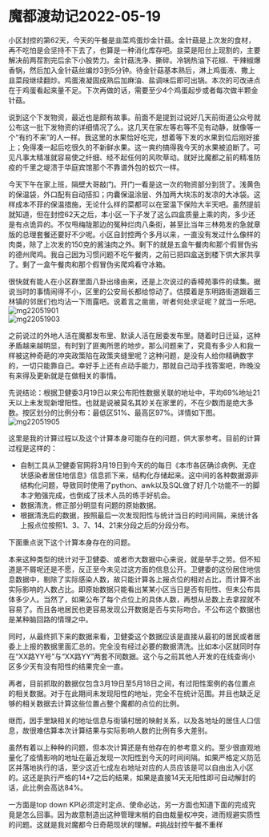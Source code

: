 # 魔都渡劫记2022-05-19

小区封控的第62天，今天的午餐是韭菜鸡蛋炒金针菇。金针菇是上次发的食材，再不吃怕是会坚持不下去了，也算是一种消化库存吧。韭菜是阳台上现割的，主要解决前两茬割完后余下小股势力。金针菇洗净、撕碎。冷锅热油下花椒、干辣椒爆香锅，然后加入金针菇丝煸炒3到5分钟。待金针菇基本熟后，淋上鸡蛋液、撒上韭菜段继续翻炒。鸡蛋液凝固成熟后加麻油、盐调味后即可出锅。本次的可改进点在于鸡蛋看起来量不足。下次再做的话，需要至少4个鸡蛋起步或者每次做半颗金针菇。

说到这个下发物资，最近也是颇有故事。前面不是提到过说好几天前街道公众号就公布这一批下发物资的详细情况了么。这几天在家左等右等不见有动静，就像等一个“有约不来”的人一样。我这里的水果恰好吃完，想着等下发的水果到位后刚好接上；免得凑一起后吃很久的不新鲜水果。这一爽约搞得我今天的水果被迫断了。可见凡事太精准就容易使之纤细、经不起任何的风吹草动。就好比魔都之前的精准防疫的千里之堤溃于华庭宾馆那个不靠谱外包的蚁穴一样。

今天下午在家上班，隔壁大哥敲门。开门一看是这一次的物资部分到货了。浅黄色的保温袋，外口配有自动搭扣；内囊保温涂层、外加两大块冻的发凉的大冰袋。这样成本不菲的保温措施，无论什么样的菜都可以在室温下保险大半天吧。虽然提前就知道，但在封控62天之后，本小区一下子发了这么四盒质量上乘的肉，多少还是有点诡异的。不仅甩梅陇那边的冤种烂肉八条街，甚至比当年三林苑发的急就章版的总理套餐还要好不少呢。小区自封控两个多月以来，一直没有发过什么像样的肉类，除了上次发的150克的酱油肉之外。剩下的就是五盒午餐肉和那个假冒伪劣的德州爬鸡。我自己因为习惯问题不吃午餐肉，之前已把四盒送到楼下供大家共享了。剩了一盒午餐肉和那个假冒伪劣爬鸡看守冰箱。

很快就有能人在小区群里面八卦出缘由来，还是上次说过的香樟苑事件的续集。据说当时的事情闹得不小，区里的公安局长都给惊动了。估摸着是东明路街道跟着三林镇的邻居们也均沾一下雨露吧。说着言之凿凿，听者何处求证呢？就当一乐吧。  
<img decoding="async" src="https://i0.wp.com/s2.loli.net/2022/05/19/IBtTl2oKyivfDSR.jpg?w=640&#038;ssl=1" alt="mg22051901" data-recalc-dims="1" />  
<img decoding="async" src="https://i0.wp.com/s2.loli.net/2022/05/19/iudZngeyQYNxXWj.jpg?w=640&#038;ssl=1" alt="mg22051903" data-recalc-dims="1" /> 

之前说过的外地人活在魔都发布里、默读人活在居委发布里。随着时日迁延，这种矛盾越来越明显，有时到了匪夷所思的地步。那么问题来了，究竟有多少人和我一样被这种奇葩的冲突政策陷在政策夹缝里呢？这种问题，是没有人给你精确数字的，一切只能靠自己。幸好手上还有点动手能力，那就自己动手找答案吧，昨晚没有来得及更新就是在做相关的事情。

先说结论：根据卫健委3月19日以来公布阳性数据关联的地址中，平均69%地址21天以上未发现新增阳性。也就是说被莫名其妙关在家里的，不在少数而是绝大多数。按区划分的比例分布：最低区51%、最高区97%。详情如下图。  
<img decoding="async" src="https://i0.wp.com/s2.loli.net/2022/05/19/JSig7qLNbXehlny.jpg?w=640&#038;ssl=1" alt="mg22051905" data-recalc-dims="1" /> 

这里是我的计算过程以及这个计算本身可能存在的问题，供大家参考。目前的计算过程是这样的：

  * 自制工具从卫健委官网将3月19日到今天的的每日《本市各区确诊病例、无症状感染者居住地信息》信息抓下来，结构化存储起来。这中间的各种数据源非结构化问题，导致同时使用了python、awk以及SQL做了好几个功能不一的脚本才勉强完成，也倒成了技术人员的练手好机会。
  * 数据清洗，修正部分明显有问题的原始数据。
  * 根据清洗后的数据，按照最后一次发现阳性与统计当日的时间间隔，来统计各上报点位按照1、3、7、14、21来分段之后的分段分布。

下面重点说下这个计算本身存在的问题。

本来这种类型的统计对于卫健委、或者市大数据中心来说，就是举手之劳。但不知道是不屑呢还是不愿，反正至今未见过这方面的信息公开。卫健委的这份居住地信息数据中，剔除了实际感染人数，故只能计算各上报点位的相对占比，而计算不出实际影响的人数占比。即原始数据只能看出某某小区当日是否有阳性、但未公布具体多少人。当然了，如果公布了每个点位上的具体人数，再想从总数上去拿捏就不容易了。而且各地居民也更容易发现公开数据是否与实际吻合。不公布这个数据也是某种脑回路的情理之中。

同时，从最终抓下来的数据来看，卫健委这个数据应该是直接从最初的居民或者居委上上报的数据里面汇总的。完全没有经过必要的数据清洗。比如本小区就同时存在“XX路YY号”与“XX路YY”两套不同数据。这个与之前其他人开发的在线查询小区多少天有没有阳性的结果完全一直。

再者，目前抓取的数据仅包含3月19日至5月18日之间，有过阳性案例的各位置点的相关数据。对于在此期间未发现阳性的地址，完全不在统计范围。并且也缺乏足够的相关数据去计算这些位置占整个魔都的点位的比例。

继而，因手里缺相关的地址信息与街镇村居的映射关系，以及各地址的居住人口信息，故很难估算本次计算结果与实际影响人数的比例有多大差别。

虽然有着以上种种的问题，但本次计算还是有他存在的参考意义的。至少很直观地量化了疫情影响的地址在最近发现一次阳性到今天的时间间隔。如果严格定义防范区并落地执行的话，至少这近七成左右地址对应的人员应该是可以自由出入小区的。这还是执行严格的14+7之后的结果，如果是直接14天无阳性即可自动解封的话，此比例会高达84%。

一方面是top down KPI必须定时定点、使命必达，另一方面也知道下面的完成究竟是怎么回事。因为故意制造出这种管理末梢的自由裁量权冲突，进而规避实质性的问题。这就是我对魔都今日奇葩现状的理解。#挑战封控午餐不重样
